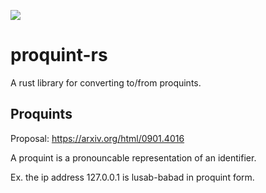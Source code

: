 ![](https://travis-ci.org/christian-blades-cb/proquint-rs.svg?branch=master)

# proquint-rs

A rust library for converting to/from proquints.

## Proquints

Proposal: https://arxiv.org/html/0901.4016

A proquint is a pronouncable representation of an identifier.

Ex. the ip address 127.0.0.1 is lusab-babad in proquint form.
